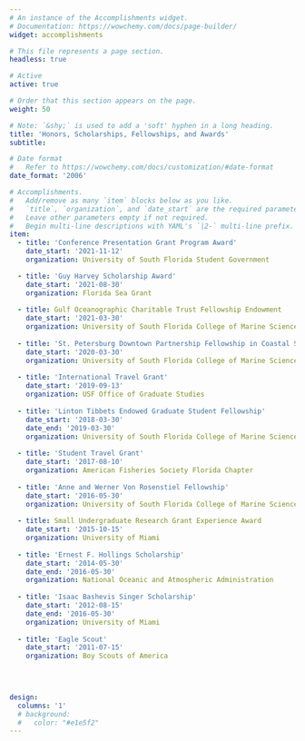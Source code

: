 ```yaml
---
# An instance of the Accomplishments widget.
# Documentation: https://wowchemy.com/docs/page-builder/
widget: accomplishments

# This file represents a page section.
headless: true

# Active
active: true

# Order that this section appears on the page.
weight: 50

# Note: `&shy;` is used to add a 'soft' hyphen in a long heading.
title: 'Honors, Scholarships, Fellowships, and Awards'
subtitle:

# Date format
#   Refer to https://wowchemy.com/docs/customization/#date-format
date_format: '2006'

# Accomplishments.
#   Add/remove as many `item` blocks below as you like.
#   `title`, `organization`, and `date_start` are the required parameters.
#   Leave other parameters empty if not required.
#   Begin multi-line descriptions with YAML's `|2-` multi-line prefix.
item:
  - title: 'Conference Presentation Grant Program Award'
    date_start: '2021-11-12'
    organization: University of South Florida Student Government

  - title: 'Guy Harvey Scholarship Award'
    date_start: '2021-08-30'
    organization: Florida Sea Grant
  
  - title: Gulf Oceanographic Charitable Trust Fellowship Endowment
    date_start: '2021-03-30'
    organization: University of South Florida College of Marine Science
    
  - title: 'St. Petersburg Downtown Partnership Fellowship in Coastal Science'
    date_start: '2020-03-30'
    organization: University of South Florida College of Marine Science
    
  - title: 'International Travel Grant'
    date_start: '2019-09-13'
    organization: USF Office of Graduate Studies
    
  - title: 'Linton Tibbets Endowed Graduate Student Fellowship'
    date_start: '2018-03-30'
    date_end: '2019-03-30'
    organization: University of South Florida College of Marine Science
  
  - title: 'Student Travel Grant'
    date_start: '2017-08-10'
    organization: American Fisheries Society Florida Chapter
  
  - title: 'Anne and Werner Von Rosenstiel Fellowship'
    date_start: '2016-05-30'
    organization: University of South Florida College of Marine Science
    
  - title: Small Undergraduate Research Grant Experience Award
    date_start: '2015-10-15'
    organization: University of Miami
    
  - title: 'Ernest F. Hollings Scholarship'
    date_start: '2014-05-30'
    date_end: '2016-05-30'
    organization: National Oceanic and Atmospheric Administration
    
  - title: 'Isaac Bashevis Singer Scholarship'
    date_start: '2012-08-15'
    date_end: '2016-05-30'
    organization: University of Miami
    
  - title: 'Eagle Scout'
    date_start: '2011-07-15'
    organization: Boy Scouts of America

  
  

design:
  columns: '1'
  # background:
  #   color: "#e1e5f2"
---
```

